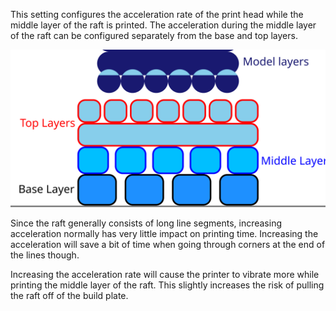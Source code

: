 This setting configures the acceleration rate of the print head while the middle layer of the raft is printed. The acceleration during the middle layer of the raft can be configured separately from the base and top layers.

![Where the middle layer is located in the raft](../images/raft_dimensions_simplified.svg)

Since the raft generally consists of long line segments, increasing acceleration normally has very little impact on printing time. Increasing the acceleration will save a bit of time when going through corners at the end of the lines though.

Increasing the acceleration rate will cause the printer to vibrate more while printing the middle layer of the raft. This slightly increases the risk of pulling the raft off of the build plate.